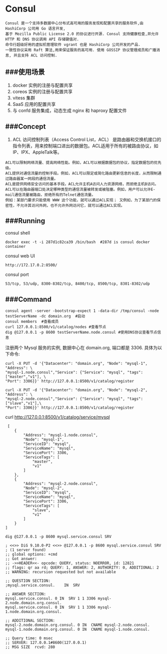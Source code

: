 Consul
========
```
Consul 是一个支持多数据中心分布式高可用的服务发现和配置共享的服务软件,由 HashiCorp 公司用 Go 语言开发,
基于 Mozilla Public License 2.0 的协议进行开源. Consul 支持健康检查,并允许 HTTP 和 DNS 协议调用 API 存储键值对.
命令行超级好用的虚拟机管理软件 vgrant 也是 HashiCorp 公司开发的产品.
一致性协议采用 Raft 算法,用来保证服务的高可用. 使用 GOSSIP 协议管理成员和广播消息, 并且支持 ACL 访问控制.
```

###使用场景
--------------
1. docker 实例的注册与配置共享
2. coreos 实例的注册与配置共享
3. vitess 集群
4. SaaS 应用的配置共享
5. 与 confd 服务集成，动态生成 nginx 和 haproxy 配置文件

###Concept
--------------
1. ACL 访问控制列表（Access Control List，ACL） 是路由器和交换机接口的指令列表，用来控制端口进出的数据包。ACL适用于所有的被路由协议，如IP、IPX、AppleTalk等。
```
ACL可以限制网络流量、提高网络性能。例如，ACL可以根据数据包的协议，指定数据包的优先级。
ACL提供对通信流量的控制手段。例如，ACL可以限定或简化路由更新信息的长度，从而限制通过路由器某一网段的通信流量。
ACL是提供网络安全访问的基本手段。ACL允许主机A访问人力资源网络，而拒绝主机B访问。
ACL可以在路由器端口处决定哪种类型的通信流量被转发或被阻塞。例如，用户可以允许E-mail通信流量被路由，拒绝所有的Telnet通信流量。
例如：某部门要求只能使用 WWW 这个功能，就可以通过ACL实现； 又例如，为了某部门的保密性，不允许其访问外网，也不允许外网访问它，就可以通过ACL实现。
```


###Running
--------------

consul shell
```
docker exec -t -i 287d1c82ca39 /bin/bash  #287d is consul docker container
```

consul web UI
```
http://172.17.0.2:8500/
```

consul port
```
53/tcp, 53/udp, 8300-8302/tcp, 8400/tcp, 8500/tcp, 8301-8302/udp
```

###Command
--------------
```
consul agent -server -bootstrap-expect 1 -data-dir /tmp/consul -node testServerName -dc domain.org  #启动
consul members  #查看成员
curl 127.0.0.1:8500/v1/catalog/nodes #查看节点
dig @127.0.0.1 -p 8600 testServerName.node.consul #使用DNS协议查看节点信息
```

注册两个 Mysql 服务的实例, 数据中心在 domain.org, 端口都是 3306. 具体为以下命令:
```
curl -X PUT -d '{"Datacenter": "domain.org", "Node": "mysql-1", "Address": \
"mysql-1.node.consul","Service": {"Service": "mysql", "tags": ["master","v1"], \
"Port": 3306}}' http://127.0.0.1:8500/v1/catalog/register
```
```
curl -X PUT -d '{"Datacenter": "domain.org", "Node": "mysql-2", "Address": \
"mysql-2.node.consul","Service": {"Service": "mysql", "tags": ["slave","v1"],\
"Port": 3306}}' http://127.0.0.1:8500/v1/catalog/register
```
curl http://127.0.0.1:8500/v1/catalog/service/mysql
```
 [
    {
        "Address": "mysql-1.node.consul",
        "Node": "mysql-1",
        "ServiceID": "mysql",
        "ServiceName": "mysql",
        "ServicePort": 3306,
        "ServiceTags": [
            "master",
            "v1"
        ]
    },
    {
        "Address": "mysql-2.node.consul",
        "Node": "mysql-2",
        "ServiceID": "mysql",
        "ServiceName": "mysql",
        "ServicePort": 3306,
        "ServiceTags": [
            "slave",
            "v1"
        ]
    }
]

dig @127.0.0.1 -p 8600 mysql.service.consul SRV

; <<>> DiG 9.10.0-P2 <<>> @127.0.0.1 -p 8600 mysql.service.consul SRV
; (1 server found)
;; global options: +cmd
;; Got answer:
;; ->>HEADER<<- opcode: QUERY, status: NOERROR, id: 12821
;; flags: qr aa rd; QUERY: 1, ANSWER: 2, AUTHORITY: 0, ADDITIONAL: 2
;; WARNING: recursion requested but not available

;; QUESTION SECTION:
;mysql.service.consul.    IN  SRV

;; ANSWER SECTION:
mysql.service.consul. 0 IN  SRV 1 1 3306 mysql-2.node.domain.org.consul.
mysql.service.consul. 0 IN  SRV 1 1 3306 mysql-1.node.domain.org.consul.

;; ADDITIONAL SECTION:
mysql-2.node.domain.org.consul. 0 IN  CNAME mysql-2.node.consul.
mysql-1.node.domain.org.consul. 0 IN  CNAME mysql-1.node.consul.

;; Query time: 0 msec
;; SERVER: 127.0.0.1#8600(127.0.0.1)
;; MSG SIZE  rcvd: 280
```
